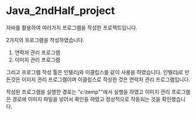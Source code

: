 # Java_2ndHalf_project
자바를 활용하여 여러가지 프로그램을 작성한 프로젝트입니다.

2가지의 프로그램을 작성하였습니다.
1. 연락처 관리 프로그램
2. 이미지 관리 프로그램

그리고 프로그램 작성 툴은 인텔리j와 이클립스를 같이 사용을 하였습니다.
인텔리j로 만든것은 이미지 관리 프로그램이며
이클립스로 작성한 것은 연락처 관리 프로그램입니다.

작성된 프로그램을 실행한 경로는 "c:\\temp""에서 실행을 하였고 이미지 관리 프로그램은 경로에 이미지 파일을 넣어서
확인을 하였고 정상적으로 작동되는 것을 확인했습니다.
